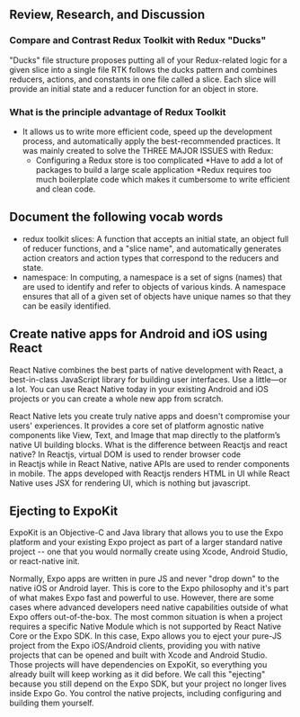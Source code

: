 ## Review, Research, and Discussion
### Compare and Contrast Redux Toolkit with Redux "Ducks"
"Ducks" file structure proposes putting all of your Redux-related logic for a given slice into a single file
RTK follows the ducks pattern and combines reducers, actions, and constants in one file called a slice. Each slice will provide an initial state and a reducer function for an object in store. 
### What is the principle advantage of Redux Toolkit
* It allows us to write more efficient code, speed up the development process, and automatically apply the best-recommended practices. It was mainly created to solve the THREE MAJOR ISSUES with Redux:
  * Configuring a Redux store is too complicated
  *Have to add a lot of packages to build a large scale application
  *Redux requires too much boilerplate code which makes it cumbersome to write efficient and clean code. 
## Document the following vocab words
* redux toolkit slices: A function that accepts an initial state, an object full of reducer functions, and a "slice name", and automatically generates action creators and action types that correspond to the reducers and state. 
* namespace: In computing, a namespace is a set of signs (names) that are used to identify and refer to objects of various kinds. A namespace ensures that all of a given set of objects have unique names so that they can be easily identified. 




## Create native apps for Android and iOS using React
React Native combines the best parts of native development with React, a best-in-class JavaScript library for building user interfaces.
Use a little—or a lot. You can use React Native today in your existing Android and iOS projects or you can create a whole new app from scratch.


React Native lets you create truly native apps and doesn't compromise your users' experiences. It provides a core set of platform agnostic native components like View, Text, and Image that map directly to the platform’s native UI building blocks.
What is the difference between Reactjs and react native?
In Reactjs, virtual DOM is used to render browser code in Reactjs while in React Native, native APIs are used to render components in mobile. The apps developed with Reactjs renders HTML in UI while React Native uses JSX for rendering UI, which is nothing but javascript.
## Ejecting to ExpoKit

ExpoKit is an Objective-C and Java library that allows you to use the Expo platform and your existing Expo project as part of a larger standard native project -- one that you would normally create using Xcode, Android Studio, or react-native init.

Normally, Expo apps are written in pure JS and never "drop down" to the native iOS or Android layer. This is core to the Expo philosophy and it's part of what makes Expo fast and powerful to use.
However, there are some cases where advanced developers need native capabilities outside of what Expo offers out-of-the-box. The most common situation is when a project requires a specific Native Module which is not supported by React Native Core or the Expo SDK.
In this case, Expo allows you to eject your pure-JS project from the Expo iOS/Android clients, providing you with native projects that can be opened and built with Xcode and Android Studio. Those projects will have dependencies on ExpoKit, so everything you already built will keep working as it did before.
We call this "ejecting" because you still depend on the Expo SDK, but your project no longer lives inside Expo Go. You control the native projects, including configuring and building them yourself.

